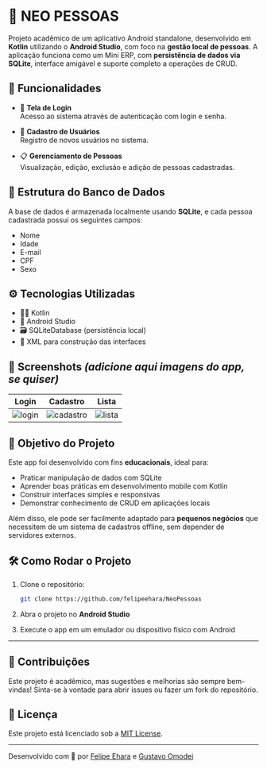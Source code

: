 # 📱 NEO PESSOAS

Projeto acadêmico de um aplicativo Android standalone, desenvolvido em **Kotlin** utilizando o **Android Studio**, com foco na **gestão local de pessoas**. A aplicação funciona como um Mini ERP, com **persistência de dados via SQLite**, interface amigável e suporte completo a operações de CRUD.

## 🚀 Funcionalidades

- 🔐 **Tela de Login**  
  Acesso ao sistema através de autenticação com login e senha.

- 📝 **Cadastro de Usuários**  
  Registro de novos usuários no sistema.

- 📋 **Gerenciamento de Pessoas**  
  Visualização, edição, exclusão e adição de pessoas cadastradas.

## 🧱 Estrutura do Banco de Dados

A base de dados é armazenada localmente usando **SQLite**, e cada pessoa cadastrada possui os seguintes campos:

- Nome
- Idade
- E-mail
- CPF
- Sexo

## ⚙️ Tecnologias Utilizadas

- 🧑‍💻 Kotlin
- 🧩 Android Studio
- 🗃️ SQLiteDatabase (persistência local)
- 📱 XML para construção das interfaces

## 📸 Screenshots *(adicione aqui imagens do app, se quiser)*

| Login | Cadastro | Lista |
|:--:|:--:|:--:|
| ![login](path/to/login.png) | ![cadastro](path/to/cadastro.png) | ![lista](path/to/lista.png) |

## 🎯 Objetivo do Projeto

Este app foi desenvolvido com fins **educacionais**, ideal para:
- Praticar manipulação de dados com SQLite
- Aprender boas práticas em desenvolvimento mobile com Kotlin
- Construir interfaces simples e responsivas
- Demonstrar conhecimento de CRUD em aplicações locais

Além disso, ele pode ser facilmente adaptado para **pequenos negócios** que necessitem de um sistema de cadastros offline, sem depender de servidores externos.

## 🛠️ Como Rodar o Projeto

1. Clone o repositório:
   ```bash
   git clone https://github.com/felipeehara/NeoPessoas
   ```

2. Abra o projeto no **Android Studio**

3. Execute o app em um emulador ou dispositivo físico com Android

---

## 🤝 Contribuições

Este projeto é acadêmico, mas sugestões e melhorias são sempre bem-vindas! Sinta-se à vontade para abrir issues ou fazer um fork do repositório.

## 📄 Licença

Este projeto está licenciado sob a [MIT License](LICENSE).

---

Desenvolvido com 💙 por [Felipe Ehara](https://github.com/felipeehara) e [Gustavo Omodei](https://github.com/gustavo-omodei)